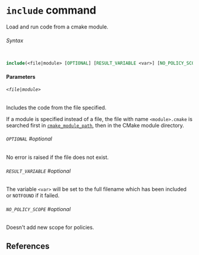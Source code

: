 # `include` command

Load and run code from a cmake module.

###### Syntax

```cmake

include(<file|module> [OPTIONAL] [RESULT_VARIABLE <var>] [NO_POLICY_SCOPE])

```

#### Parameters

###### `<file|module>`

Includes the code from the file specified.

If a module is specified instead of a file, the file with name `<module>.cmake` is searched first in [`cmake_module_path`](cmake/language/variables/cmake-module-path), then in the CMake module directory.

###### `OPTIONAL` #optional

No error is raised if the file does not exist.

###### `RESULT_VARIABLE` #optional

The variable `<var>` will be set to the full filename which has been included or `NOTFOUND` if it failed.

###### `NO_POLICY_SCOPE` #optional

Doesn't add new scope for policies.

## References